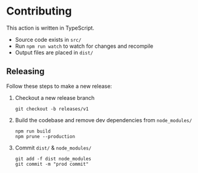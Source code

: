 # Contributing

This action is written in TypeScript.

- Source code exists in `src/`
- Run `npm run watch` to watch for changes and recompile
- Output files are placed in `dist/`

## Releasing

Follow these steps to make a new release:

1. Checkout a new release branch

    ```
    git checkout -b releases/v1
    ```

1. Build the codebase and remove dev dependencies from `node_modules/`

    ```
    npm run build
    npm prune --production
    ```

1. Commit `dist/` & `node_modules/`

    ```
    git add -f dist node_modules
    git commit -m "prod commit"
    ```
